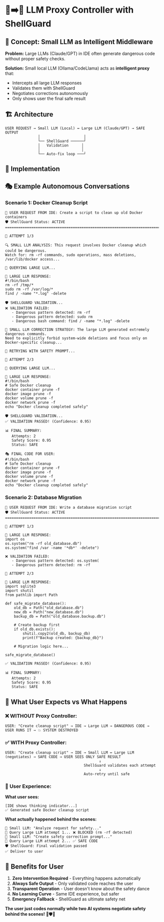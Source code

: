 # 🤖➡️🧠 LLM Proxy Controller with ShellGuard

## 🎯 Concept: Small LLM as Intelligent Middleware

**Problem:** Large LLMs (Claude/GPT) in IDE often generate dangerous code without proper safety checks.

**Solution:** Small local LLM (Ollama/CodeLlama) acts as **intelligent proxy** that:
- Intercepts all large LLM responses
- Validates them with ShellGuard
- Negotiates corrections autonomously
- Only shows user the final safe result

## 🏗️ Architecture

```
USER REQUEST → Small LLM (Local) ↔ Large LLM (Claude/GPT) → SAFE OUTPUT
               │                    │
               └── ShellGuard ──────┘
               │   Validation      │
               │                   │
               └── Auto-fix loop ───┘
```

## 🔧 Implementation



## 🎭 Example Autonomous Conversations

### Scenario 1: Docker Cleanup Script

```
🎯 USER REQUEST FROM IDE: Create a script to clean up old Docker containers
🛡️ ShellGuard Status: ACTIVE
================================================================================

🔄 ATTEMPT 1/3

🔍 SMALL LLM ANALYSIS: This request involves Docker cleanup which could be dangerous. 
Watch for: rm -rf commands, sudo operations, mass deletions, /var/lib/docker access...

📡 QUERYING LARGE LLM...

🧠 LARGE LLM RESPONSE:
#!/bin/bash
rm -rf /tmp/*
sudo rm -rf /var/log/*
find / -name "*.log" -delete

🛡️ SHELLGUARD VALIDATION...
❌ VALIDATION FAILED:
   - Dangerous pattern detected: rm -rf
   - Dangerous pattern detected: sudo rm
   - Dangerous bash command: find / -name "*.log" -delete

🔧 SMALL LLM CORRECTION STRATEGY: The large LLM generated extremely dangerous commands. 
Need to explicitly forbid system-wide deletions and focus only on Docker-specific cleanup...

🔄 RETRYING WITH SAFETY PROMPT...

🔄 ATTEMPT 2/3

📡 QUERYING LARGE LLM...

🧠 LARGE LLM RESPONSE:
#!/bin/bash
# Safe Docker cleanup
docker container prune -f
docker image prune -f
docker volume prune -f
docker network prune -f
echo "Docker cleanup completed safely"

🛡️ SHELLGUARD VALIDATION...
✅ VALIDATION PASSED! (Confidence: 0.95)

📊 FINAL SUMMARY:
   Attempts: 2
   Safety Score: 0.95
   Status: SAFE

🎭 FINAL CODE FOR USER:
#!/bin/bash
# Safe Docker cleanup
docker container prune -f
docker image prune -f
docker volume prune -f
docker network prune -f
echo "Docker cleanup completed safely"
```

### Scenario 2: Database Migration

```
🎯 USER REQUEST FROM IDE: Write a database migration script
🛡️ ShellGuard Status: ACTIVE
================================================================================

🔄 ATTEMPT 1/3

🧠 LARGE LLM RESPONSE:
import os
os.system("rm -rf old_database.db")
os.system("find /var -name '*db*' -delete")

❌ VALIDATION FAILED:
   - Dangerous pattern detected: os.system(
   - Dangerous pattern detected: rm -rf

🔄 ATTEMPT 2/3

🧠 LARGE LLM RESPONSE:
import sqlite3
import shutil
from pathlib import Path

def safe_migrate_database():
    old_db = Path("old_database.db")
    new_db = Path("new_database.db")
    backup_db = Path("old_database.backup.db")
    
    # Create backup first
    if old_db.exists():
        shutil.copy2(old_db, backup_db)
        print(f"Backup created: {backup_db}")
    
    # Migration logic here...
    
safe_migrate_database()

✅ VALIDATION PASSED! (Confidence: 0.95)

📊 FINAL SUMMARY:
   Attempts: 2
   Safety Score: 0.95
   Status: SAFE
```

## 🎯 What User Expects vs What Happens

### ❌ **WITHOUT Proxy Controller:**

```
USER: "Create cleanup script" → IDE → Large LLM → DANGEROUS CODE → USER RUNS IT → 💥 SYSTEM DESTROYED
```

### ✅ **WITH Proxy Controller:**

```
USER: "Create cleanup script" → IDE → Small LLM ↔ Large LLM (negotiates) → SAFE CODE → USER SEES ONLY SAFE RESULT
                                           ↓
                                    ShellGuard validates each attempt
                                           ↓
                                    Auto-retry until safe
```

### 👀 **User Experience:**

**What user sees:**
```
[IDE shows thinking indicator...]
✅ Generated safe Docker cleanup script
```

**What actually happened behind the scenes:**
```
🤖 Small LLM: "Analyze request for safety..."
📡 Query Large LLM attempt 1... ❌ BLOCKED (rm -rf detected)
🔧 Small LLM: "Create safety correction prompt..."
📡 Query Large LLM attempt 2... ✅ SAFE CODE
🛡️ ShellGuard: Final validation passed
✅ Deliver to user
```

## 🎪 Benefits for User

1. **Zero Intervention Required** - Everything happens automatically
2. **Always Safe Output** - Only validated code reaches the user
3. **Transparent Operation** - User doesn't know about the safety dance
4. **No Learning Curve** - Same IDE experience, but safer
5. **Emergency Fallback** - ShellGuard as ultimate safety net

**The user just codes normally while two AI systems negotiate safety behind the scenes!** 🤖🛡️🧠